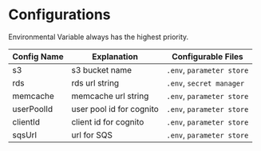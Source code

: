 # Configurations
Environmental Variable always has the highest priority.

| Config Name | Explanation | Configurable Files |
| --- | --- | --- |
| s3 | s3 bucket name | `.env`, `parameter store` |
| rds | rds url string | `.env`, `secret manager` |
| memcache | memcache url string | `.env`, `parameter store` |
| userPoolId | user pool id for cognito | `.env`, `parameter store` |
| clientId | client id for cognito | `.env`, `parameter store` |
| sqsUrl | url for SQS | `.env`, `parameter store` |

